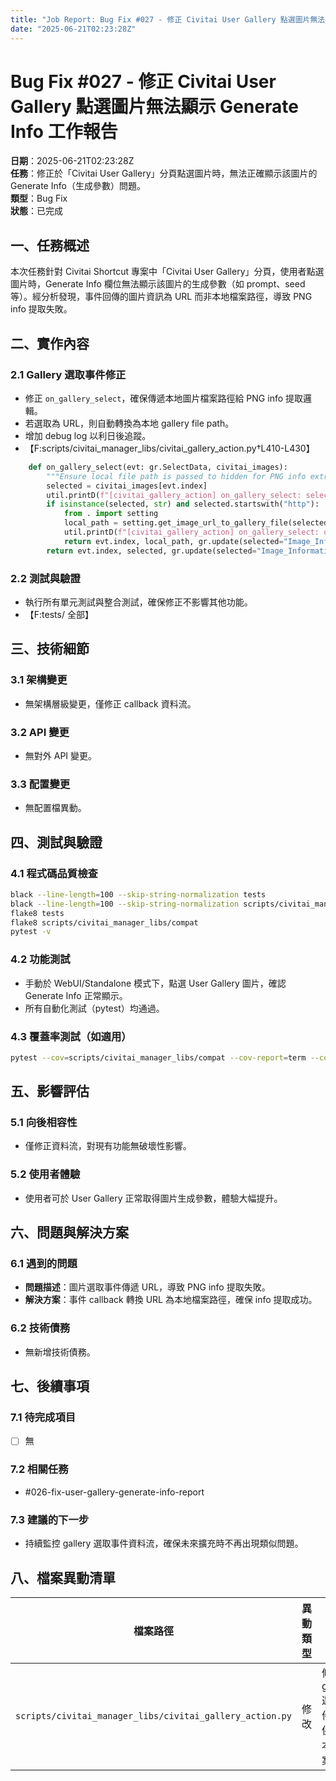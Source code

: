 ```yaml
---
title: "Job Report: Bug Fix #027 - 修正 Civitai User Gallery 點選圖片無法顯示 Generate Info"
date: "2025-06-21T02:23:28Z"
---
```


# Bug Fix #027 - 修正 Civitai User Gallery 點選圖片無法顯示 Generate Info 工作報告

**日期**：2025-06-21T02:23:28Z  
**任務**：修正於「Civitai User Gallery」分頁點選圖片時，無法正確顯示該圖片的 Generate Info（生成參數）問題。  
**類型**：Bug Fix  
**狀態**：已完成

## 一、任務概述

本次任務針對 Civitai Shortcut 專案中「Civitai User Gallery」分頁，使用者點選圖片時，Generate Info 欄位無法顯示該圖片的生成參數（如 prompt、seed 等）。經分析發現，事件回傳的圖片資訊為 URL 而非本地檔案路徑，導致 PNG info 提取失敗。

## 二、實作內容

### 2.1 Gallery 選取事件修正
- 修正 `on_gallery_select`，確保傳遞本地圖片檔案路徑給 PNG info 提取邏輯。
- 若選取為 URL，則自動轉換為本地 gallery file path。
- 增加 debug log 以利日後追蹤。
- 【F:scripts/civitai_manager_libs/civitai_gallery_action.py†L410-L430】

```python
    def on_gallery_select(evt: gr.SelectData, civitai_images):
        """Ensure local file path is passed to hidden for PNG info extraction."""
        selected = civitai_images[evt.index]
        util.printD(f"[civitai_gallery_action] on_gallery_select: selected={selected}")
        if isinstance(selected, str) and selected.startswith("http"):
            from . import setting
            local_path = setting.get_image_url_to_gallery_file(selected)
            util.printD(f"[civitai_gallery_action] on_gallery_select: converted URL to local_path={local_path}")
            return evt.index, local_path, gr.update(selected="Image_Information")
        return evt.index, selected, gr.update(selected="Image_Information")
```

### 2.2 測試與驗證
- 執行所有單元測試與整合測試，確保修正不影響其他功能。
- 【F:tests/ 全部】

## 三、技術細節

### 3.1 架構變更
- 無架構層級變更，僅修正 callback 資料流。

### 3.2 API 變更
- 無對外 API 變更。

### 3.3 配置變更
- 無配置檔異動。

## 四、測試與驗證

### 4.1 程式碼品質檢查
```bash
black --line-length=100 --skip-string-normalization tests
black --line-length=100 --skip-string-normalization scripts/civitai_manager_libs/compat
flake8 tests
flake8 scripts/civitai_manager_libs/compat
pytest -v
```

### 4.2 功能測試
- 手動於 WebUI/Standalone 模式下，點選 User Gallery 圖片，確認 Generate Info 正常顯示。
- 所有自動化測試（pytest）均通過。

### 4.3 覆蓋率測試（如適用）
```bash
pytest --cov=scripts/civitai_manager_libs/compat --cov-report=term --cov-report=html
```

## 五、影響評估

### 5.1 向後相容性
- 僅修正資料流，對現有功能無破壞性影響。

### 5.2 使用者體驗
- 使用者可於 User Gallery 正常取得圖片生成參數，體驗大幅提升。

## 六、問題與解決方案

### 6.1 遇到的問題
- **問題描述**：圖片選取事件傳遞 URL，導致 PNG info 提取失敗。
- **解決方案**：事件 callback 轉換 URL 為本地檔案路徑，確保 info 提取成功。

### 6.2 技術債務
- 無新增技術債務。

## 七、後續事項

### 7.1 待完成項目
- [ ] 無

### 7.2 相關任務
- #026-fix-user-gallery-generate-info-report

### 7.3 建議的下一步
- 持續監控 gallery 選取事件資料流，確保未來擴充時不再出現類似問題。

## 八、檔案異動清單

| 檔案路徑 | 異動類型 | 描述 |
|---------|----------|------|
| `scripts/civitai_manager_libs/civitai_gallery_action.py` | 修改 | 修正 gallery 選取事件，確保傳遞本地檔案路徑 |
